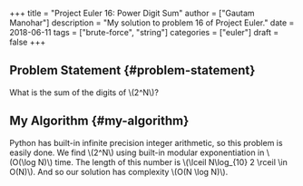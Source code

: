 +++
title = "Project Euler 16: Power Digit Sum"
author = ["Gautam Manohar"]
description = "My solution to problem 16 of Project Euler."
date = 2018-06-11
tags = ["brute-force", "string"]
categories = ["euler"]
draft = false
+++

## Problem Statement {#problem-statement}

What is the sum of the digits of \\(2^N\\)?


## My Algorithm {#my-algorithm}

Python has built-in infinite precision integer arithmetic, so this problem is
easily done. We find \\(2^N\\) using built-in modular exponentiation in \\(O(\log N)\\)
time. The length of this number is \\(\lceil N\log\_{10} 2 \rceil \in O(N)\\). And so
our solution has complexity \\(O(N \log N)\\).